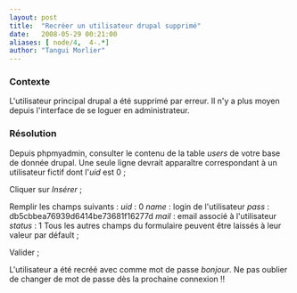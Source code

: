 ```yaml
---
layout: post
title:  "Recréer un utilisateur drupal supprimé"
date:   2008-05-29 00:21:00
aliases: [ node/4,  4-.*]
author: "Tangui Morlier"
---
```

### Contexte

L'utilisateur principal drupal a été supprimé par erreur. Il n'y a plus
moyen depuis l'interface de se loguer en administrateur.

### Résolution

Depuis phpmyadmin, consulter le contenu de la table *users* de votre
base de donnée drupal. Une seule ligne devrait apparaître correspondant
à un utilisateur fictif dont l'*uid* est 0 ;

Cliquer sur *Insérer* ;

Remplir les champs suivants :
 *uid* : 0
 *name* : login de l'utilisateur
 *pass* : db5cbbea76939d6414be73681f16277d
 *mail* : email associé à l'utilisateur
 *status* : 1
 Tous les autres champs du formulaire peuvent être laissés à leur valeur
par défault ;

Valider ;

L'utilisateur a été recréé avec comme mot de passe *bonjour*. Ne pas
oublier de changer de mot de passe dès la prochaine connexion !!

